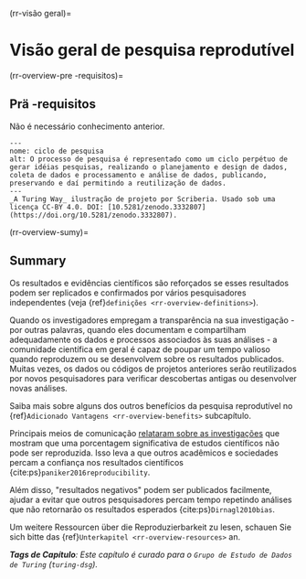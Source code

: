 (rr-visão geral)=
# Visão geral de pesquisa reprodutível

(rr-overview-pre<unk> -requisitos)=
## Prä<unk> -requisitos

Não é necessário conhecimento anterior.

```{figure} ../figures/research-cycle.jpg
---
nome: ciclo de pesquisa
alt: O processo de pesquisa é representado como um ciclo perpétuo de gerar idéias pesquisas, realizando o planejamento e design de dados, coleta de dados e processamento e análise de dados, publicando, preservando e daí permitindo a reutilização de dados. 
---
_A Turing Way_ ilustração de projeto por Scriberia. Usado sob uma licença CC-BY 4.0. DOI: [10.5281/zenodo.3332807](https://doi.org/10.5281/zenodo.3332807).
```

(rr-overview-sumy)=
## Summary

Os resultados e evidências científicos são reforçados se esses resultados podem ser replicados e confirmados por vários pesquisadores independentes (veja {ref}`definições <rr-overview-definitions>`).

Quando os investigadores empregam a transparência na sua investigação - por outras palavras, quando eles documentam e compartilham adequadamente os dados e processos associados às suas análises - a comunidade científica em geral é capaz de poupar um tempo valioso quando reproduzem ou se desenvolvem sobre os resultados publicados. Muitas vezes, os dados ou códigos de projetos anteriores serão reutilizados por novos pesquisadores para verificar descobertas antigas ou desenvolver novas análises.

Saiba mais sobre alguns dos outros benefícios da pesquisa reprodutível no {ref}`Adicionado Vantagens <rr-overview-benefits>` subcapítulo.

Principais meios de comunicação [relataram sobre as investigações](https://www.theguardian.com/science/2018/aug/27/attempt-to-replicate-major-social-scientific-findings-of-past-decade-fails) que mostram que uma porcentagem significativa de estudos científicos não pode ser reproduzida. Isso leva a que outros acadêmicos e sociedades percam a confiança nos resultados científicos {cite:ps}`paniker2016reproducibility`.

Além disso, "resultados negativos" podem ser publicados facilmente, ajudar a evitar que outros pesquisadores percam tempo repetindo análises que não retornarão os resultados esperados {cite:ps}`Dirnagl2010bias`.

Um weitere Ressourcen über die Reproduzierbarkeit zu lesen, schauen Sie sich bitte das {ref}`Unterkapitel <rr-overview-resources>` an.

***Tags de Capítulo**: Este capítulo é curado para o `Grupo de Estudo de Dados de Turing` (`turing-dsg`).*
